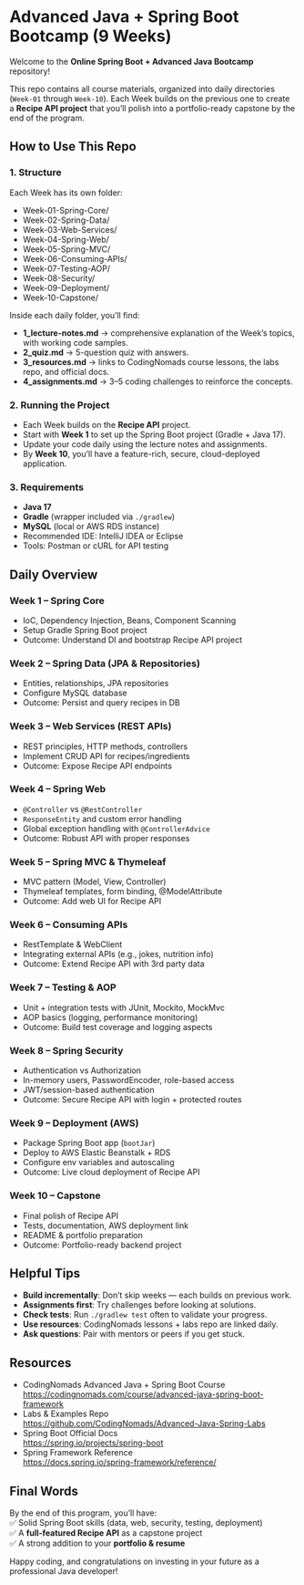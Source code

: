 # Advanced Java + Spring Boot Bootcamp (9 Weeks)

Welcome to the **Online Spring Boot + Advanced Java Bootcamp** repository!  

This repo contains all course materials, organized into daily directories (`Week-01` through `Week-10`). Each Week builds on the previous one to create a **Recipe API project** that you’ll polish into a portfolio-ready capstone by the end of the program.

## How to Use This Repo

### 1. Structure
Each Week has its own folder:
* Week-01-Spring-Core/
* Week-02-Spring-Data/
* Week-03-Web-Services/
* Week-04-Spring-Web/
* Week-05-Spring-MVC/
* Week-06-Consuming-APIs/
* Week-07-Testing-AOP/
* Week-08-Security/
* Week-09-Deployment/
* Week-10-Capstone/


Inside each daily folder, you’ll find:
- **1_lecture-notes.md** → comprehensive explanation of the Week’s topics, with working code samples.
- **2_quiz.md** → 5-question quiz with answers.
- **3_resources.md** → links to CodingNomads course lessons, the labs repo, and official docs.
- **4_assignments.md** → 3–5 coding challenges to reinforce the concepts.


### 2. Running the Project
- Each Week builds on the **Recipe API** project.  
- Start with **Week 1** to set up the Spring Boot project (Gradle + Java 17).  
- Update your code daily using the lecture notes and assignments.  
- By **Week 10**, you’ll have a feature-rich, secure, cloud-deployed application.

### 3. Requirements
- **Java 17**  
- **Gradle** (wrapper included via `./gradlew`)  
- **MySQL** (local or AWS RDS instance)  
- Recommended IDE: IntelliJ IDEA or Eclipse  
- Tools: Postman or cURL for API testing

## Daily Overview

### **Week 1 – Spring Core**
- IoC, Dependency Injection, Beans, Component Scanning  
- Setup Gradle Spring Boot project  
- Outcome: Understand DI and bootstrap Recipe API project  

### **Week 2 – Spring Data (JPA & Repositories)**
- Entities, relationships, JPA repositories  
- Configure MySQL database  
- Outcome: Persist and query recipes in DB  

### **Week 3 – Web Services (REST APIs)**
- REST principles, HTTP methods, controllers  
- Implement CRUD API for recipes/ingredients  
- Outcome: Expose Recipe API endpoints  

### **Week 4 – Spring Web**
- `@Controller` vs `@RestController`  
- `ResponseEntity` and custom error handling  
- Global exception handling with `@ControllerAdvice`  
- Outcome: Robust API with proper responses  

### **Week 5 – Spring MVC & Thymeleaf**
- MVC pattern (Model, View, Controller)  
- Thymeleaf templates, form binding, @ModelAttribute  
- Outcome: Add web UI for Recipe API  

### **Week 6 – Consuming APIs**
- RestTemplate & WebClient  
- Integrating external APIs (e.g., jokes, nutrition info)  
- Outcome: Extend Recipe API with 3rd party data  

### **Week 7 – Testing & AOP**
- Unit + integration tests with JUnit, Mockito, MockMvc  
- AOP basics (logging, performance monitoring)  
- Outcome: Build test coverage and logging aspects  

### **Week 8 – Spring Security**
- Authentication vs Authorization  
- In-memory users, PasswordEncoder, role-based access  
- JWT/session-based authentication  
- Outcome: Secure Recipe API with login + protected routes  

### **Week 9 – Deployment (AWS)**
- Package Spring Boot app (`bootJar`)  
- Deploy to AWS Elastic Beanstalk + RDS  
- Configure env variables and autoscaling  
- Outcome: Live cloud deployment of Recipe API  

### **Week 10 – Capstone**
- Final polish of Recipe API  
- Tests, documentation, AWS deployment link  
- README & portfolio preparation  
- Outcome: Portfolio-ready backend project  

## Helpful Tips

- **Build incrementally**: Don’t skip weeks — each builds on previous work.  
- **Assignments first**: Try challenges before looking at solutions.  
- **Check tests**: Run `./gradlew test` often to validate your progress.  
- **Use resources**: CodingNomads lessons + labs repo are linked daily.  
- **Ask questions**: Pair with mentors or peers if you get stuck.  

## Resources

- CodingNomads Advanced Java + Spring Boot Course  
  https://codingnomads.com/course/advanced-java-spring-boot-framework  
- Labs & Examples Repo  
  https://github.com/CodingNomads/Advanced-Java-Spring-Labs  
- Spring Boot Official Docs  
  https://spring.io/projects/spring-boot  
- Spring Framework Reference  
  https://docs.spring.io/spring-framework/reference/  

## Final Words

By the end of this program, you’ll have:  
✅ Solid Spring Boot skills (data, web, security, testing, deployment)  
✅ A **full-featured Recipe API** as a capstone project  
✅ A strong addition to your **portfolio & resume**  

Happy coding, and congratulations on investing in your future as a professional Java developer! 
